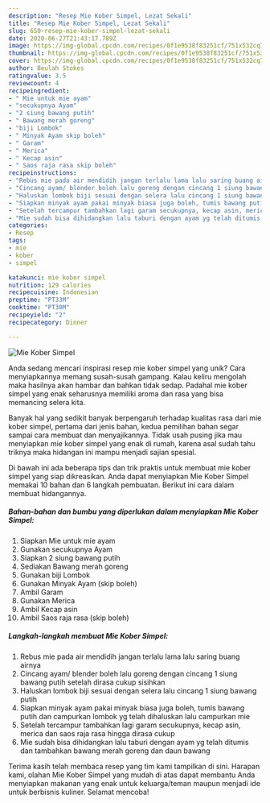 ```yaml
---
description: "Resep Mie Kober Simpel, Lezat Sekali"
title: "Resep Mie Kober Simpel, Lezat Sekali"
slug: 650-resep-mie-kober-simpel-lezat-sekali
date: 2020-06-27T21:43:17.789Z
image: https://img-global.cpcdn.com/recipes/0f1e9538f83251cf/751x532cq70/mie-kober-simpel-foto-resep-utama.jpg
thumbnail: https://img-global.cpcdn.com/recipes/0f1e9538f83251cf/751x532cq70/mie-kober-simpel-foto-resep-utama.jpg
cover: https://img-global.cpcdn.com/recipes/0f1e9538f83251cf/751x532cq70/mie-kober-simpel-foto-resep-utama.jpg
author: Beulah Stokes
ratingvalue: 3.5
reviewcount: 4
recipeingredient:
- " Mie untuk mie ayam"
- "secukupnya Ayam"
- "2 siung bawang putih"
- " Bawang merah goreng"
- "biji Lombok"
- " Minyak Ayam skip boleh"
- " Garam"
- " Merica"
- " Kecap asin"
- " Saos raja rasa skip boleh"
recipeinstructions:
- "Rebus mie pada air mendidih jangan terlalu lama lalu saring buang airnya"
- "Cincang ayam/ blender boleh lalu goreng dengan cincang 1 siung bawang putih setelah dirasa cukup sisihkan"
- "Haluskan lombok biji sesuai dengan selera lalu cincang 1 siung bawang putih"
- "Siapkan minyak ayam pakai minyak biasa juga boleh, tumis bawang putih dan campurkan lombok yg telah dihaluskan lalu campurkan mie"
- "Setelah tercampur tambahkan lagi garam secukupnya, kecap asin, merica dan saos raja rasa hingga dirasa cukup"
- "Mie sudah bisa dihidangkan lalu taburi dengan ayam yg telah ditumis dan tambahkan bawang merah goreng dan daun bawang"
categories:
- Resep
tags:
- mie
- kober
- simpel

katakunci: mie kober simpel 
nutrition: 129 calories
recipecuisine: Indonesian
preptime: "PT33M"
cooktime: "PT30M"
recipeyield: "2"
recipecategory: Dinner

---
```



![Mie Kober Simpel](https://img-global.cpcdn.com/recipes/0f1e9538f83251cf/751x532cq70/mie-kober-simpel-foto-resep-utama.jpg)

Anda sedang mencari inspirasi resep mie kober simpel yang unik? Cara menyiapkannya memang susah-susah gampang. Kalau keliru mengolah maka hasilnya akan hambar dan bahkan tidak sedap. Padahal mie kober simpel yang enak seharusnya memiliki aroma dan rasa yang bisa memancing selera kita.



Banyak hal yang sedikit banyak berpengaruh terhadap kualitas rasa dari mie kober simpel, pertama dari jenis bahan, kedua pemilihan bahan segar sampai cara membuat dan menyajikannya. Tidak usah pusing jika mau menyiapkan mie kober simpel yang enak di rumah, karena asal sudah tahu triknya maka hidangan ini mampu menjadi sajian spesial.


Di bawah ini ada beberapa tips dan trik praktis untuk membuat mie kober simpel yang siap dikreasikan. Anda dapat menyiapkan Mie Kober Simpel memakai 10 bahan dan 6 langkah pembuatan. Berikut ini cara dalam membuat hidangannya.

<!--inarticleads1-->

##### Bahan-bahan dan bumbu yang diperlukan dalam menyiapkan Mie Kober Simpel:

1. Siapkan  Mie untuk mie ayam
1. Gunakan secukupnya Ayam
1. Siapkan 2 siung bawang putih
1. Sediakan  Bawang merah goreng
1. Gunakan biji Lombok
1. Gunakan  Minyak Ayam (skip boleh)
1. Ambil  Garam
1. Gunakan  Merica
1. Ambil  Kecap asin
1. Ambil  Saos raja rasa (skip boleh)




<!--inarticleads2-->

##### Langkah-langkah membuat Mie Kober Simpel:

1. Rebus mie pada air mendidih jangan terlalu lama lalu saring buang airnya
1. Cincang ayam/ blender boleh lalu goreng dengan cincang 1 siung bawang putih setelah dirasa cukup sisihkan
1. Haluskan lombok biji sesuai dengan selera lalu cincang 1 siung bawang putih
1. Siapkan minyak ayam pakai minyak biasa juga boleh, tumis bawang putih dan campurkan lombok yg telah dihaluskan lalu campurkan mie
1. Setelah tercampur tambahkan lagi garam secukupnya, kecap asin, merica dan saos raja rasa hingga dirasa cukup
1. Mie sudah bisa dihidangkan lalu taburi dengan ayam yg telah ditumis dan tambahkan bawang merah goreng dan daun bawang




Terima kasih telah membaca resep yang tim kami tampilkan di sini. Harapan kami, olahan Mie Kober Simpel yang mudah di atas dapat membantu Anda menyiapkan makanan yang enak untuk keluarga/teman maupun menjadi ide untuk berbisnis kuliner. Selamat mencoba!
